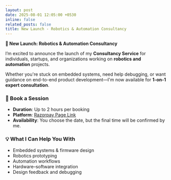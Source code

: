 ```yaml
---
layout: post
date: 2025-08-01 12:05:00 +0530
inline: false
related_posts: false
title: New Launch - Robotics & Automation Consultancy
---
```



**🚀 New Launch: Robotics & Automation Consultancy**

I’m excited to announce the launch of my **Consultancy Service** for individuals, startups, and organizations working on **robotics and automation** projects.

Whether you're stuck on embedded systems, need help debugging, or want guidance on end-to-end product development—I'm now available for **1-on-1 expert consultation**.

### 📅 Book a Session

* **Duration**: Up to 2 hours per booking
* **Platform**: [Razorpay Page Link](https://rzp.io/rzp/creativenet-consultancy)
* **Availability**: You choose the date, but the final time will be confirmed by me.

### 💡 What I Can Help You With

* Embedded systems & firmware design
* Robotics prototyping
* Automation workflows
* Hardware–software integration
* Design feedback and debugging
